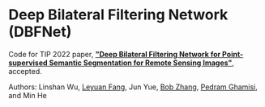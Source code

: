 # Deep Bilateral Filtering Network (DBFNet)
Code for TIP 2022 paper, [**"Deep Bilateral Filtering Network for Point-supervised Semantic Segmentation for Remote Sensing Images"**](https://ieeexplore.ieee.org/document/9745130), accepted.

Authors: Linshan Wu, <a href="https://www.leyuanfang.com/">Leyuan Fang</a>, Jun Yue, <a href="https://scholar.google.com/citations?user=dlZuABAAAAAJ&hl=en">Bob Zhang</a>, <a href="https://scholar.google.com/citations?user=Gr9afd0AAAAJ&hl=en">Pedram Ghamisi</a>, and Min He
